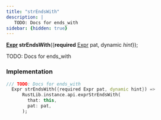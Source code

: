 ```yaml
---
title: "strEndsWith"
description: |
   TODO: Docs for ends_with
sidebar: {hidden: true}
---
```

<span class="dart-code"><strong>[Expr] strEndsWith</strong>({<span class="nobr"><strong>required</strong> [Expr] pat</span>, <span class="nobr">dynamic <i>hint</i></span>});</span>

 TODO: Docs for ends_with
### Implementation
```dart
/// TODO: Docs for ends_with
  Expr strEndsWith({required Expr pat, dynamic hint}) =>
      RustLib.instance.api.exprStrEndsWith(
        that: this,
        pat: pat,
      );
```

[Expr]: /reference/classes/expr
[dynamic]: #